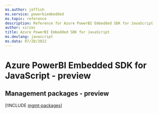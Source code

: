 ```yaml
---
ms.author: jeffish
ms.service: powerbiembedded
ms.topic: reference
description: Reference for Azure PowerBI Embedded SDK for JavaScript
author: xirzec
title: Azure PowerBI Embedded SDK for JavaScript
ms.devlang: javascript
ms.data: 07/28/2022
---
```

# Azure PowerBI Embedded SDK for JavaScript - preview

## Management packages - preview
[!INCLUDE [mgmt-packages](powerbi-embedded-mgmt-index.md)]
